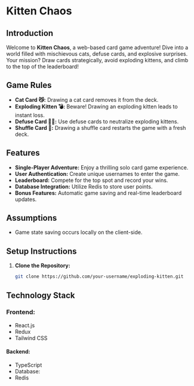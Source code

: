# Kitten Chaos

## Introduction

Welcome to **Kitten Chaos**, a web-based card game adventure! Dive into a world filled with mischievous cats, defuse cards, and explosive surprises. Your mission? Draw cards strategically, avoid exploding kittens, and climb to the top of the leaderboard!

## Game Rules

- **Cat Card 😼:** Drawing a cat card removes it from the deck.
- **Exploding Kitten 💣:** Beware! Drawing an exploding kitten leads to instant loss.
- **Defuse Card 🙅‍♂️:** Use defuse cards to neutralize exploding kittens.
- **Shuffle Card 🔀:** Drawing a shuffle card restarts the game with a fresh deck.

## Features

- **Single-Player Adventure:** Enjoy a thrilling solo card game experience.
- **User Authentication:** Create unique usernames to enter the game.
- **Leaderboard:** Compete for the top spot and record your wins.
- **Database Integration:** Utilize Redis to store user points.
- **Bonus Features:** Automatic game saving and real-time leaderboard updates.

## Assumptions

- Game state saving occurs locally on the client-side.

## Setup Instructions

1. **Clone the Repository:**
   ```bash
   git clone https://github.com/your-username/exploding-kitten.git
## Technology Stack
### Frontend:
- React.js
- Redux
- Tailwind CSS
#### Backend:
- TypeScript
- Database:
- Redis
